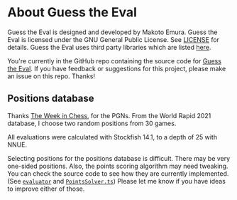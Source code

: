 # About Guess the Eval

Guess the Eval is designed and developed by Makoto Emura. Guess the Eval is licensed under the GNU General Public License. See [LICENSE](LICENSE) for details.  Guess the Eval uses third party libraries which are listed [here](thirdPartyLicenses.md).

You're currently in the GitHub repo containing the source code for [Guess the Eval](https://github.com/MakotoE/guess-the-eval). If you have feedback or suggestions for this project, please make an issue on this repo. Thanks!

## Positions database

Thanks [The Week in Chess](https://theweekinchess.com/), for the PGNs. From the World Rapid 2021 database, I choose two random positions from 30 games.

All evaluations were calculated with Stockfish 14.1, to a depth of 25 with NNUE.

Selecting positions for the positions database is difficult. There may be very one-sided positions. Also, the points scoring algorithm may need tweaking. You can check the source code to see how they are currently implemented. (See [`evaluator`](https://github.com/MakotoE/guess-the-eval/blob/main/evaluator/src/main.rs) and [`PointsSolver.ts`](https://github.com/MakotoE/guess-the-eval/blob/main/src/PointsSolver.ts)) Please let me know if you have ideas to improve either of those.
